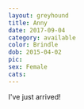 ```yaml
---
layout: greyhound
title: Anny
date: 2017-09-04
category: available
color: Brindle
dob: 2015-04-02
pic:
sex: Female
cats: 
---
```


I've just arrived!
